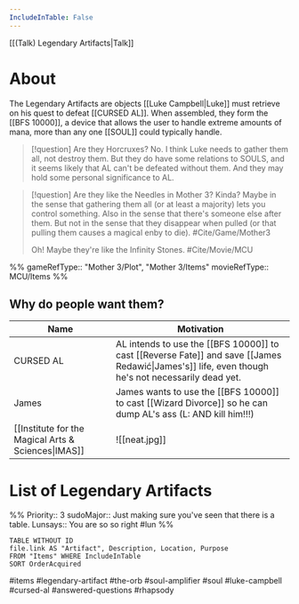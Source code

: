```yaml
---
IncludeInTable: False
---
```

[[(Talk) Legendary Artifacts|Talk]]
# About
The Legendary Artifacts are objects [[Luke Campbell|Luke]] must retrieve on his quest to defeat [[CURSED AL]]. When assembled, they form the [[BFS 10000]], a device that allows the user to handle extreme amounts of mana, more than any one [[SOUL]] could typically handle.

>[!question] Are they Horcruxes?
>No. I think Luke needs to gather them all, not destroy them. But they do have some relations to SOULS, and it seems likely that AL can't be defeated without them. And they may hold some personal significance to AL.

>[!question] Are they like the Needles in Mother 3?
>Kinda? Maybe in the sense that gathering them all (or at least a majority) lets you control something. Also in the sense that there's someone else after them. But not in the sense that they disappear when pulled (or that pulling them causes a magical enby to die). #Cite/Game/Mother3 
>
>Oh! Maybe they're like the Infinity Stones. #Cite/Movie/MCU 

%%
gameRefType:: "Mother 3/Plot", "Mother 3/Items"
movieRefType:: MCU/Items
%%

## Why do people want them?

|Name | Motivation |
|-------|--------------|
| CURSED AL | AL intends to use the [[BFS 10000]] to cast [[Reverse Fate]] and save [[James Redawić\|James's]] life, even though he's not necessarily dead yet. |
| James | James wants to use the [[BFS 10000]] to cast [[Wizard Divorce]] so he can dump AL's ass (L: AND kill him!!!) |
| [[Institute for the Magical Arts & Sciences\|IMAS]] | ![[neat.jpg]] |


# List of Legendary Artifacts
%%
Priority:: 3
sudoMajor:: Just making sure you've seen that there is a table.
Lunsays:: You are so so right
#lun
%%
```dataview
TABLE WITHOUT ID
file.link AS "Artifact", Description, Location, Purpose
FROM "Items" WHERE IncludeInTable
SORT OrderAcquired
```



#items #legendary-artifact #the-orb #soul-amplifier #soul #luke-campbell #cursed-al #answered-questions #rhapsody 

